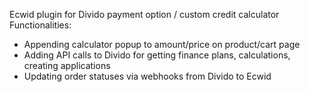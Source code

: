 Ecwid plugin for Divido payment option / custom credit calculator
Functionalities:

- Appending calculator popup to amount/price on product/cart page
- Adding API calls to Divido for getting finance plans, calculations, creating applications
- Updating order statuses via webhooks from Divido to Ecwid
